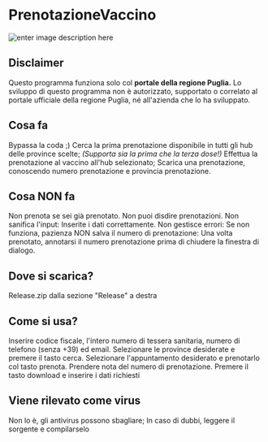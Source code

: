 # PrenotazioneVaccino
![enter image description here](https://user-images.githubusercontent.com/7345120/144716653-03ecd357-d0c1-40f5-a44a-32f74ca70b45.jpg)
## Disclaimer
Questo programma funziona solo col **portale della regione Puglia.** 
Lo sviluppo di questo programma non è autorizzato, supportato o correlato al portale ufficiale della regione Puglia, né all'azienda che lo ha sviluppato.
## Cosa fa
Bypassa la coda ;)
Cerca la prima prenotazione disponibile in tutti gli hub delle province scelte;
*(Supporta sia la prima che la terza dose!)*
Effettua la prenotazione al vaccino all'hub selezionato;
Scarica una prenotazione, conoscendo numero prenotazione e provincia prenotazione.

## Cosa NON fa
Non prenota se sei già prenotato.
Non puoi disdire prenotazioni.
Non sanifica l'input: Inserite i dati correttamente.
Non gestisce errori: Se non funziona, pazienza
NON salva il numero di prenotazione: Una volta prenotato, annotarsi il numero prenotazione prima di chiudere la finestra di dialogo.
## Dove si scarica?
Release.zip dalla sezione "Release" a destra
## Come si usa?
Inserire codice fiscale, l'intero numero di tessera sanitaria, numero di telefono (senza +39) ed email.
Selezionare le province desiderate e premere il tasto cerca.
Selezionare l'appuntamento desiderato e prenotarlo col tasto prenota.
Prendere nota del numero di prenotazione.
Premere il tasto download e inserire i dati richiesti
## Viene rilevato come virus
Non lo è, gli antivirus possono sbagliare; In caso di dubbi, leggere il sorgente e compilarselo

